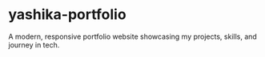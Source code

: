 # yashika-portfolio
A modern, responsive portfolio website showcasing my projects, skills, and journey in tech.
